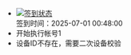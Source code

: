 - [![签到状态](https://github.com/womade/Cloud189-Actions/actions/workflows/main.yml/badge.svg?branch=main)](https://github.com/womade/Cloud189-Actions/actions/workflows/main.yml) <br> 签到时间：2025-07-01 00:48:00
- 开始执行帐号1
- 设备ID不存在，需要二次设备校验
